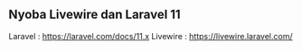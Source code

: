 ## Nyoba Livewire dan Laravel 11
Laravel     : https://laravel.com/docs/11.x
Livewire    : https://livewire.laravel.com/